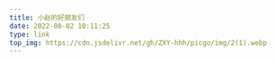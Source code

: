 ```yaml
---
title: 小赵的好朋友们
date: 2022-08-02 10:11:25
type: link
top_img: https://cdn.jsdelivr.net/gh/ZXY-hhh/picgo/img/2(1).webp
---
```

